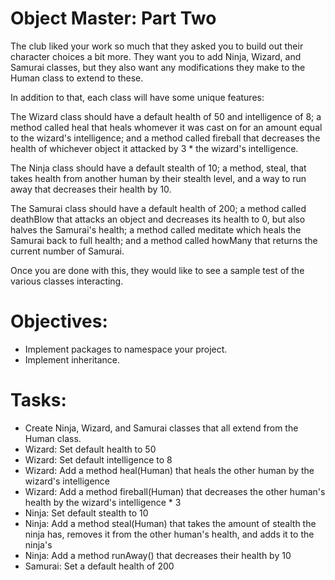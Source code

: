 # Object Master: Part Two
The club liked your work so much that they asked you to build out their character choices a bit more. They want you to add Ninja, Wizard, and Samurai classes, but they also want any modifications they make to the Human class to extend to these.

In addition to that, each class will have some unique features:

The Wizard class should have a default health of 50 and intelligence of 8; a method called heal that heals whomever it was cast on for an amount equal to the wizard's intelligence; and a method called fireball that decreases the health of whichever object it attacked by 3 * the wizard's intelligence.

The Ninja class should have a default stealth of 10; a method, steal, that takes health from another human by their stealth level, and a way to run away that decreases their health by 10.

The Samurai class should have a default health of 200; a method called deathBlow that attacks an object and decreases its health to 0, but also halves the Samurai's health; a method called meditate which heals the Samurai back to full health; and a method called howMany that returns the current number of Samurai.

Once you are done with this, they would like to see a sample test of the various classes interacting.

# Objectives:
* Implement packages to namespace your project.
* Implement inheritance.

# Tasks:
* Create Ninja, Wizard, and Samurai classes that all extend from the Human class.
* Wizard: Set default health to 50
* Wizard: Set default intelligence to 8
* Wizard: Add a method heal(Human) that heals the other human by the wizard's intelligence
* Wizard: Add a method fireball(Human) that decreases the other human's health by the wizard's intelligence * 3
* Ninja: Set default stealth to 10
* Ninja: Add a method steal(Human) that takes the amount of stealth the ninja has, removes it from the other human's health, and adds it to the ninja's
* Ninja: Add a method runAway() that decreases their health by 10
* Samurai: Set a default health of 200